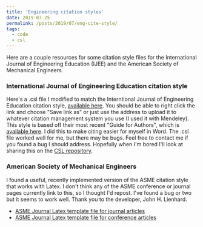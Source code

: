 ```yaml
---
title: 'Engineering citation styles'
date: 2019-07-25
permalink: /posts/2019/07/eng-cite-style/
tags:
  - code
  - csl
---
```


Here are a couple resources for some citation style files for the International Journal of Engineering Education (IJEE) and the American Society of Mechanical Engineers.

### International Journal of Engineering Education citation style
Here's a .csl file I modified to match the Interntional Journal of Engineering Education citation style, [available here](https://csl.mendeley.com/styles/496225251/IJEE-2). You should be able to right click the link and choose "Save link as" or just use the address to upload it to whatever citation management system you use (I used it with Mendeley). This style is based off their most recent "Guide for Authors", which is [available here](https://www.ijee.ie/2019_Guide_for_Authors.pdf). I did this to make citing easier for myself in Word. The .csl file worked well for me, but there may be bugs. Feel free to contact me if you found a bug I should address. Hopefully when I'm bored I'll look at sharing this on the [CSL repository](https://github.com/citation-style-language/styles/wiki).

### American Society of Mechanical Engineers 
I found a useful, recently implemented version of the ASME citation style that works with Latex. I don't think any of the ASME conference or journal pages currently link to this, so I thought I'd repost. I've found a bug or two but it seems to work well. Thank you to the developer, John H. Lienhard. 

 * [ASME Journal Latex template file for journal articles](https://ctan.org/pkg/asmejour)
 * [ASME Journal Latex template file for conference articles](https://ctan.org/pkg/asmeconf)
